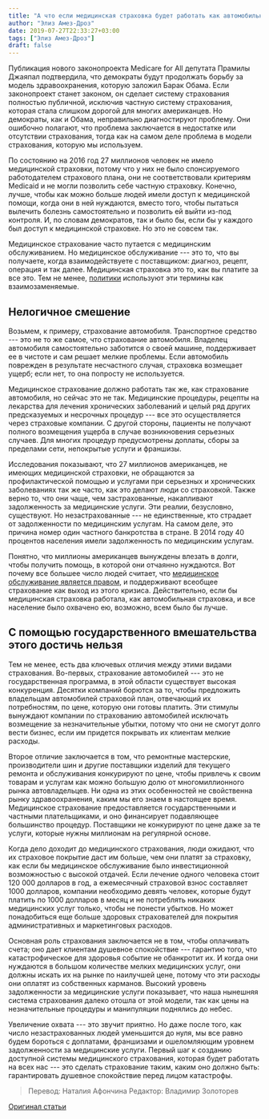```yaml
---
title: "А что если медицинская страховка будет работать как автомобильная?"
author: "Элиз Амез-Дроз"
date: 2019-07-27T22:33:27+03:00
tags: ["Элиз Амез-Дроз"]
draft: false
---
```



Публикация нового законопроекта Medicare for All депутата Прамилы Джаяпал подтвердила, что демократы будут продолжать борьбу за модель здравоохранения, которую заложил Барак Обама. Если законопроект станет законом, он сделает систему страхования полностью публичной, исключив частную систему страхования, которая стала слишком дорогой для многих американцев. Но демократы, как и Обама, неправильно диагностируют проблему. Они ошибочно полагают, что проблема заключается в недостатке или отсутствии страхования, тогда как на самом деле проблема в модели страхования, которую мы используем.

По состоянию на 2016 год 27 миллионов человек не имело медицинской страховки, потому что у них не было спонсируемого работодателем страхового плана, они не соответствовали критериям Medicaid и не могли позволить себе частную страховку. Конечно, лучше, чтобы как можно больше людей имели доступ к медицинской помощи, когда они в ней нуждаются, вместо того, чтобы пытаться вылечить болезнь самостоятельно и позволить ей выйти из-под контроля. И, по словам демократов, так и было бы, если бы у каждого был доступ к медицинской страховке. Но это не совсем так.

Медицинское страхование часто путается с медицинским обслуживанием. Но медицинское обслуживание --- это то, что вы получаете, когда взаимодействуете с поставщиком: диагноз, рецепт, операция и так далее. Медицинская страховка это то, как вы платите за все это. Тем не менее, [политики](https://obamawhitehouse.archives.gov/blog/2013/10/30/why-we-passed-affordable-care-act-first-place) используют эти термины как взаимозаменяемые.

## Нелогичное смешение

Возьмем, к примеру, страхование автомобиля. Транспортное средство --- это не то же самое, что страхование автомобиля. Владелец автомобиля самостоятельно заботится о своей машине, поддерживает ее в чистоте и сам решает мелкие проблемы. Если автомобиль поврежден в результате несчастного случая, страховка возмещает ущерб; если нет, то она попросту не используется.

Медицинское страхование должно работать так же, как страхование автомобиля, но сейчас это не так. Медицинские процедуры, рецепты на лекарства для лечения хронических заболеваний и целый ряд других предсказуемых и несрочных процедур --- все это осуществляется через страховые компании. С другой стороны, пациенты не получают полного возмещения ущерба в случае возникновения серьезных случаев. Для многих процедур предусмотрены доплаты, сборы за пределами сети, непокрытые услуги и франшизы.

Исследования показывают, что 27 миллионов американцев, не имеющих медицинской страховки, не обращаются за профилактической помощью и услугами при серьезных и хронических заболеваниях так же часто, как это делают люди со страховкой. Также верно то, что они чаще, чем застрахованные, накапливают задолженность за медицинские услуги. Эти реалии, безусловно, существуют. Но незастрахованные --- не единственные, кто страдает от задолженности по медицинским услугам. На самом деле, это причина номер один частного банкротства в стране. В 2014 году 40 процентов населения имели задолженность по медицинским услугам.

Понятно, что миллионы американцев вынуждены влезать в долги, чтобы получить помощь, в которой они отчаянно нуждаются. Вот почему все большее число людей считает, что [медицинское обслуживание является правом](https://www.pewresearch.org/fact-tank/2017/01/13/more-americans-say-government-should-ensure-health-care-coverage/), и поддерживают всеобщее страхование как выход из этого кризиса. Действительно, если бы медицинская страховка работала, как автомобильная страховка, и все население было охвачено ею, возможно, всем было бы лучше.

## С помощью государственного вмешательства этого достичь нельзя

Тем не менее, есть два ключевых отличия между этими видами страхования. Во-первых, страхование автомобилей --- это не государственная программа, в этой области существует высокая конкуренция. Десятки компаний борются за то, чтобы предложить владельцам автомобилей страховой план, отвечающий их потребностям, по цене, которую они готовы платить. Эти стимулы вынуждают компании по страхованию автомобилей исключать возмещение за незначительные убытки, потому что они не смогут долго вести бизнес, если им придется покрывать их клиентам мелкие расходы.

Второе отличие заключается в том, что ремонтные мастерские, производители шин и другие поставщики изделий для текущего ремонта и обслуживания конкурируют по цене, чтобы привлечь к своим товарам и услугам как можно большую долю от многомиллионного рынка автовладельцев. Ни одна из этих особенностей не свойственна рынку здравоохранения, каким мы его знаем в настоящее время. Медицинское страхование предоставляется государственными и частными плательщиками, и оно финансирует подавляющее большинство процедур. Поставщики не конкурируют по цене даже за те услуги, которые нужны миллионам на регулярной основе.

Когда дело доходит до медицинского страхования, люди ожидают, что их страховое покрытие даст им больше, чем они платят за страховку, как если бы медицинское обслуживание было инвестиционной возможностью с высокой отдачей. Если лечение одного человека стоит 120 000 долларов в год, а ежемесячный страховой взнос составляет 1000 долларов, компании необходимо девять человек, которые будут платить по 1000 долларов в месяц и не потреблять никаких медицинских услуг только, чтобы не понести убытков. Но может понадобиться еще больше здоровых страхователей для покрытия административных и маркетинговых расходов.

Основная роль страхования заключается не в том, чтобы оплачивать счета; оно дает клиентам душевное спокойствие --- гарантию того, что катастрофическое для здоровья событие не обанкротит их. И когда они нуждаются в большом количестве мелких медицинских услуг, они должны искать их на рынке по наилучшей цене, потому что эти расходы они оплатят из собственных карманов. Высокий уровень задолженности за медицинские услуги показывает, что наша нынешняя система страхования далеко отошла от этой модели, так как цены на незначительные процедуры и манипуляции поднялись до небес.

Увеличение охвата --- это звучит приятно. Но даже после того, как число незастрахованных людей уменьшится до нуля, мы все равно будем бороться с доплатами, франшизами и ошеломляющим уровнем задолженности за медицинские услуги. Первый шаг к созданию доступной системы медицинского страхования, которая будет работать на всех нас --- это сделать страхование таким, каким оно должно быть: гарантировать душевное спокойствие перед лицом катастрофы.

> Перевод: Наталия Афончина
> Редактор: Владимир Золоторев  

[Оригинал статьи](https://fee.org/articles/what-if-health-insurance-worked-like-car-insurance/)
